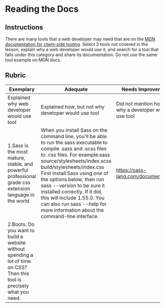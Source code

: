 # Reading the Docs

## Instructions

There are many tools that a web developer may need that are on the [MDN documentation for client-side tooling](https://developer.mozilla.org/docs/Learn/Tools_and_testing/Understanding_client-side_tools/Overview). Select 3 tools not covered in the lesson, explain why a web developer would use it, and search for a tool that falls under this category and share its documentation. Do not use the same tool example on MDN docs.

## Rubric

Exemplary | Adequate | Needs Improvement
--- | --- | -- |
|Explained why web developer would use tool | Explained how, but not why developer would use tool | Did not mention how or why a developer would use tool |
1.Sass is the most mature, stable, and powerful professional grade css extension language in the world	| When you install Sass on the command line, you'll be able to run the sass executable to compile .sass and .scss files to .css files. For example:sass source/stylesheets/index.scss build/stylesheets/index.css First install Sass using one of the options below, then run sass --version to be sure it installed correctly. If it did, this will include 1.55.0. You can also run sass --help for more information about the command-line interface.| https://sass-lang.com/documentation/  |
|2.Boots. Do you want to build a website without spending a lot of time on CSS? Then this tool is precisely what you need. 
